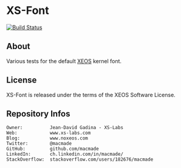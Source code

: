 XS-Font
=======

[![Build Status](https://travis-ci.org/macmade/XS-Font.svg?branch=master)](https://travis-ci.org/macmade/XS-Font)

About
-----

Various tests for the default [XEOS](http://www.xs-labs.com/en/projects/xeos/) kernel font.

License
-------

XS-Font is released under the terms of the XEOS Software License.

Repository Infos
----------------

    Owner:			Jean-David Gadina - XS-Labs
    Web:			www.xs-labs.com
    Blog:			www.noxeos.com
    Twitter:		@macmade
    GitHub:			github.com/macmade
    LinkedIn:		ch.linkedin.com/in/macmade/
    StackOverflow:	stackoverflow.com/users/182676/macmade
